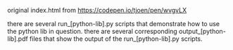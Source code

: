 original index.html from https://codepen.io/tjoen/pen/wvgvLX

there are several run_[python-lib].py scripts that demonstrate how to use the python lib in question.
there are several corresponding output_[python-lib].pdf files that show the output of the run_[python-lib].py scripts.
